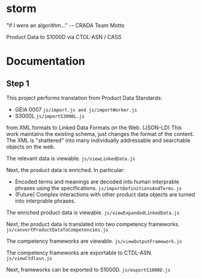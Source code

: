 # storm
"If I were an algorithm..." -- CRADA Team Motto

Product Data to S1000D via CTDL-ASN / CASS

# Documentation

## Step 1
This project performs translation from Product Data Standards:

* GEIA 0007 `js/import.js and js/importWorker.js`
* S3000L `js/importS3000L.js`

from XML formats to Linked Data Formats on the Web. (JSON-LD) This work maintains the existing schema, just changes the format of the content. The XML is "shattered" into many individually addressable and searchable objects on the web.

The relevant data is viewable. `js/viewLinkedData.js`

Next, the product data is enriched. In particular:

* Encoded terms and meanings are decoded into human interprable phrases using the specifications. `js/importDefinitionsAndTerms.js`
* (Future) Complex interactions with other product data objects are turned into interprable phrases.

The enriched product data is viewable. `js/viewExpandedLinkedData.js`

Next, the product data is translated into two competency frameworks. `js/convertProductDataToCompetencies.js`

The competency frameworks are viewable. `js/viewOutputFramework.js`

The competency frameworks are exportable to CTDL-ASN. `js/viewCtdlasn.js`

Next, frameworks can be exported to S1000D. `js/exportS1000D.js`

